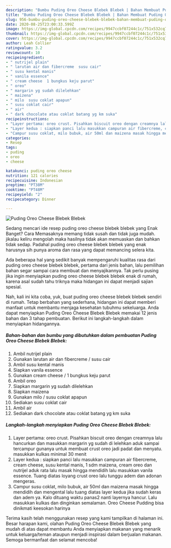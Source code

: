 ```yaml
---
description: "Bumbu Puding Oreo Cheese Blebek Blebek | Bahan Membuat Puding Oreo Cheese Blebek Blebek Yang Enak Banget"
title: "Bumbu Puding Oreo Cheese Blebek Blebek | Bahan Membuat Puding Oreo Cheese Blebek Blebek Yang Enak Banget"
slug: 956-bumbu-puding-oreo-cheese-blebek-blebek-bahan-membuat-puding-oreo-cheese-blebek-blebek-yang-enak-banget
date: 2020-08-25T23:00:33.599Z
image: https://img-global.cpcdn.com/recipes/9947ccbf07244c1c/751x532cq70/puding-oreo-cheese-blebek-blebek-foto-resep-utama.jpg
thumbnail: https://img-global.cpcdn.com/recipes/9947ccbf07244c1c/751x532cq70/puding-oreo-cheese-blebek-blebek-foto-resep-utama.jpg
cover: https://img-global.cpcdn.com/recipes/9947ccbf07244c1c/751x532cq70/puding-oreo-cheese-blebek-blebek-foto-resep-utama.jpg
author: Leah Collier
ratingvalue: 3.2
reviewcount: 10
recipeingredient:
- " nutrijel plain"
- " larutan air dan fibercreme  susu cair"
- " susu kental manis"
- " vanila essence"
- " cream cheese  1 bungkus keju parut"
- " oreo"
- " margarin yg sudah dilelehkan"
- " maizena"
- " milo  susu coklat apapun"
- " susu coklat cair"
- " air"
- " dark chocolate atau coklat batang yg km suka"
recipeinstructions:
- "Layer pertama: oreo crust. Pisahkan biscuit oreo dengan creamnya lalu hancurkan dan masukkan margarin yg sudah di lelehkan aduk sampai tercampur gunanya untuk membuat crust oreo jadi padat dan menyatu. masukkan kulkas minimal 30 menit"
- "Layer kedua : siapkan panci lalu masukkan campuran air fibercreme, cream cheese, susu kental manis, 1 sdm maizena, cream oreo dan nutrijel aduk rata lalu masak hingga mendidih lalu masukkan vanila essence. Tuang diatas loyang crust oreo lalu tunggu adem dan adonan mengeras."
- "Campur susu coklat, milo bubuk, air 50ml dan maizena masak hingga mendidih dan mengental lalu tuang diatas layer kedua jika sudah keras dan adem ya. Kalo dituang waktu panas2 nanti layernya hancur. Lalu masukkan kulkas dan dinginkan semalaman. Oreo Cheese Pudding bisa dinikmati keesokan harinya"
categories:
- Resep
tags:
- puding
- oreo
- cheese

katakunci: puding oreo cheese 
nutrition: 121 calories
recipecuisine: Indonesian
preptime: "PT38M"
cooktime: "PT48M"
recipeyield: "2"
recipecategory: Dinner

---
```



![Puding Oreo Cheese Blebek Blebek](https://img-global.cpcdn.com/recipes/9947ccbf07244c1c/751x532cq70/puding-oreo-cheese-blebek-blebek-foto-resep-utama.jpg)

Sedang mencari ide resep puding oreo cheese blebek blebek yang Enak Banget? Cara Memasaknya memang tidak susah dan tidak juga mudah. jikalau keliru mengolah maka hasilnya tidak akan memuaskan dan bahkan tidak sedap. Padahal puding oreo cheese blebek blebek yang enak harusnya sih punya aroma dan rasa yang dapat memancing selera kita.



Ada beberapa hal yang sedikit banyak mempengaruhi kualitas rasa dari puding oreo cheese blebek blebek, pertama dari jenis bahan, lalu pemilihan bahan segar sampai cara membuat dan menyajikannya. Tak perlu pusing jika ingin menyiapkan puding oreo cheese blebek blebek enak di rumah, karena asal sudah tahu triknya maka hidangan ini dapat menjadi sajian spesial.


Nah, kali ini kita coba, yuk, buat puding oreo cheese blebek blebek sendiri di rumah. Tetap berbahan yang sederhana, hidangan ini dapat memberi manfaat untuk membantu menjaga kesehatan tubuhmu sekeluarga. Anda dapat menyiapkan Puding Oreo Cheese Blebek Blebek memakai 12 jenis bahan dan 3 tahap pembuatan. Berikut ini langkah-langkah dalam menyiapkan hidangannya.

<!--inarticleads1-->

##### Bahan-bahan dan bumbu yang dibutuhkan dalam pembuatan Puding Oreo Cheese Blebek Blebek:

1. Ambil  nutrijel plain
1. Gunakan  larutan air dan fibercreme / susu cair
1. Ambil  susu kental manis
1. Siapkan  vanila essence
1. Gunakan  cream cheese / 1 bungkus keju parut
1. Ambil  oreo
1. Siapkan  margarin yg sudah dilelehkan
1. Siapkan  maizena
1. Gunakan  milo / susu coklat apapun
1. Sediakan  susu coklat cair
1. Ambil  air
1. Sediakan  dark chocolate atau coklat batang yg km suka




<!--inarticleads2-->

##### Langkah-langkah menyiapkan Puding Oreo Cheese Blebek Blebek:

1. Layer pertama: oreo crust. Pisahkan biscuit oreo dengan creamnya lalu hancurkan dan masukkan margarin yg sudah di lelehkan aduk sampai tercampur gunanya untuk membuat crust oreo jadi padat dan menyatu. masukkan kulkas minimal 30 menit
1. Layer kedua : siapkan panci lalu masukkan campuran air fibercreme, cream cheese, susu kental manis, 1 sdm maizena, cream oreo dan nutrijel aduk rata lalu masak hingga mendidih lalu masukkan vanila essence. Tuang diatas loyang crust oreo lalu tunggu adem dan adonan mengeras.
1. Campur susu coklat, milo bubuk, air 50ml dan maizena masak hingga mendidih dan mengental lalu tuang diatas layer kedua jika sudah keras dan adem ya. Kalo dituang waktu panas2 nanti layernya hancur. Lalu masukkan kulkas dan dinginkan semalaman. Oreo Cheese Pudding bisa dinikmati keesokan harinya




Terima kasih telah menggunakan resep yang kami tampilkan di halaman ini. Besar harapan kami, olahan Puding Oreo Cheese Blebek Blebek yang mudah di atas dapat membantu Anda menyiapkan makanan yang menarik untuk keluarga/teman ataupun menjadi inspirasi dalam berjualan makanan. Semoga bermanfaat dan selamat mencoba!
